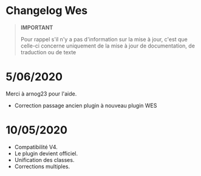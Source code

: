 # Changelog Wes

>**IMPORTANT**
>
>Pour rappel s'il n'y a pas d'information sur la mise à jour, c'est que celle-ci concerne uniquement de la mise à jour de documentation, de traduction ou de texte

# 5/06/2020

Merci à arnog23 pour l'aide.
- Correction passage ancien plugin à nouveau plugin WES

# 10/05/2020

- Compatibilité V4.
- Le plugin devient officiel.
- Unification des classes.
- Corrections multiples.
